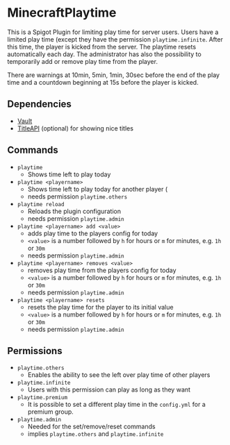 # MinecraftPlaytime

This is a Spigot Plugin for limiting play time for server users.
Users have a limited play time (except they have the permission `playtime.infinite`.
After this time, the player is kicked from the server. 
The playtime resets automatically each day.
The administrator has also the possibility to temporarily add or remove play time
from the player.

There are warnings at 10min, 5min, 1min, 30sec before the end of the play time and a countdown beginning at 15s before the player is kicked.

## Dependencies

- [Vault](https://www.spigotmc.org/resources/vault.34315/)
- [TitleAPI](https://www.spigotmc.org/resources/titleapi-1-8-1-14-2.1325/) (optional) for showing nice titles

## Commands
- `playtime` 
  - Shows time left to play today
- `playtime <playername>` 
  - Shows time left to play today for another player (
  - needs permission `playtime.others`
- `playtime reload` 
  - Reloads the plugin configuration 
  - needs permission `playtime.admin`
- `playtime <playername> add <value>`
  - adds play time to the players config for today
  - `<value>` is a number followed by `h` for hours or `m` for minutes, e.g. `1h` or `30m`
  - needs permission `playtime.admin`
- `playtime <playername> removes <value>`
  - removes play time from the players config for today
  - `<value>` is a number followed by `h` for hours or `m` for minutes, e.g. `1h` or `30m`
  - needs permission `playtime.admin`
- `playtime <playername> resets`
  - resets the play time for the player to its initial value
  - `<value>` is a number followed by `h` for hours or `m` for minutes, e.g. `1h` or `30m`
  - needs permission `playtime.admin`

## Permissions
- `playtime.others`
  - Enables the ability to see the left over play time of other players
- `playtime.infinite`
  - Users with this permission can play as long as they want
- `playtime.premium`
  - It is possible to set a different play time in the `config.yml` for a premium group.
- `playtime.admin`
  - Needed for the set/remove/reset commands
  - implies `playtime.others` and `playtime.infinite`
